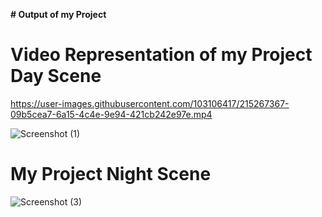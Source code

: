 
<b># Output of my Project</b>


# Video Representation of my Project Day Scene


https://user-images.githubusercontent.com/103106417/215267367-09b5cea7-6a15-4c4e-9e94-421cb242e97e.mp4



![Screenshot (1)](https://user-images.githubusercontent.com/103106417/215263445-bb4f0672-837d-49ba-b274-2f58efbde8b5.png)
# My Project Night Scene

![Screenshot (3)](https://user-images.githubusercontent.com/103106417/215267545-c31a0752-454b-4a21-9b86-7f148e29aa08.png)
